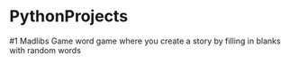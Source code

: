 # PythonProjects
#1 Madlibs Game 
    word game where you create a story by filling in blanks with random words